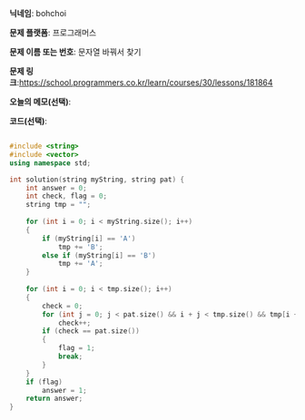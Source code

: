 **닉네임**: bohchoi

**문제 플랫폼**: 프로그래머스

**문제 이름 또는 번호**: 문자열 바꿔서 찾기

**문제 링크**:https://school.programmers.co.kr/learn/courses/30/lessons/181864

**오늘의 메모(선택)**: 

**코드(선택)**:

```cpp

#include <string>
#include <vector>
using namespace std;

int solution(string myString, string pat) {
    int answer = 0;
    int check, flag = 0;
    string tmp = "";
    
    for (int i = 0; i < myString.size(); i++)
    {
        if (myString[i] == 'A')
            tmp += 'B';
        else if (myString[i] == 'B')
            tmp += 'A';
    }
    
    for (int i = 0; i < tmp.size(); i++)
    {
        check = 0;
        for (int j = 0; j < pat.size() && i + j < tmp.size() && tmp[i + j] == pat[j]; j++)
            check++;    
        if (check == pat.size())
        {
            flag = 1;
            break;
        }
    }
    if (flag)
        answer = 1;
    return answer;
}

```